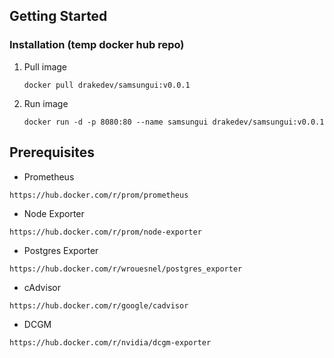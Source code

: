 ## Getting Started
### Installation (temp docker hub repo)

1. Pull image
   ```
   docker pull drakedev/samsungui:v0.0.1
   ```
2. Run image
   ```
   docker run -d -p 8080:80 --name samsungui drakedev/samsungui:v0.0.1
   ```

## Prerequisites

* Prometheus

```
https://hub.docker.com/r/prom/prometheus
```

* Node Exporter

```
https://hub.docker.com/r/prom/node-exporter
```

* Postgres Exporter

```
https://hub.docker.com/r/wrouesnel/postgres_exporter
```

* cAdvisor

```
https://hub.docker.com/r/google/cadvisor
```

* DCGM

```
https://hub.docker.com/r/nvidia/dcgm-exporter
```
